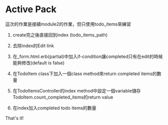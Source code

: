 # Active Pack

這次的作業是接續module2的作業，但只使用todo_items來練習

1. create完之後直接回到index (todo_items_path)

2. 去除index的Edit link

3. 在_form.html.erb(partial)中加入if-condition讓completed只有在edit的時候能夠修改(default is false)

4. 在TodoItem class下加入一個class method來return completed items的數量

5. 在TodoItemsController的index method中設定一個variable儲存TodoItem.count_completed_items的return value

6. 在index加入completed todo items的數量

That's it!
